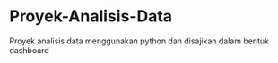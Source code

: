 # Proyek-Analisis-Data
Proyek analisis data menggunakan python dan disajikan dalam bentuk dashboard
